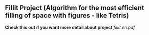 ## Fillit Project (Algorithm for the most efficient filling of space with figures - like Tetris)

**Check this out if you want more detail about project** *fillit.en.pdf*